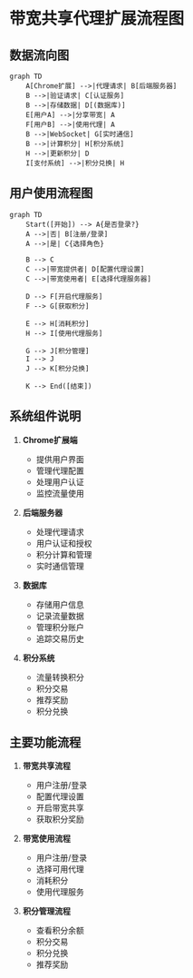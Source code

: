 # 带宽共享代理扩展流程图

## 数据流向图

```mermaid
graph TD
    A[Chrome扩展] -->|代理请求| B[后端服务器]
    B -->|验证请求| C[认证服务]
    B -->|存储数据| D[(数据库)]
    E[用户A] -->|分享带宽| A
    F[用户B] -->|使用代理| A
    B -->|WebSocket| G[实时通信]
    B -->|计算积分| H[积分系统]
    H -->|更新积分| D
    I[支付系统] -->|积分兑换| H
```

## 用户使用流程图

```mermaid
graph TD
    Start([开始]) --> A{是否登录?}
    A -->|否| B[注册/登录]
    A -->|是| C{选择角色}
    
    B --> C
    C -->|带宽提供者| D[配置代理设置]
    C -->|带宽使用者| E[选择代理服务器]
    
    D --> F[开启代理服务]
    F --> G[获取积分]
    
    E --> H[消耗积分]
    H --> I[使用代理服务]
    
    G --> J[积分管理]
    I --> J
    J --> K[积分兑换]
    
    K --> End([结束])
```

## 系统组件说明

1. **Chrome扩展端**
   - 提供用户界面
   - 管理代理配置
   - 处理用户认证
   - 监控流量使用

2. **后端服务器**
   - 处理代理请求
   - 用户认证和授权
   - 积分计算和管理
   - 实时通信管理

3. **数据库**
   - 存储用户信息
   - 记录流量数据
   - 管理积分账户
   - 追踪交易历史

4. **积分系统**
   - 流量转换积分
   - 积分交易
   - 推荐奖励
   - 积分兑换

## 主要功能流程

1. **带宽共享流程**
   - 用户注册/登录
   - 配置代理设置
   - 开启带宽共享
   - 获取积分奖励

2. **带宽使用流程**
   - 用户注册/登录
   - 选择可用代理
   - 消耗积分
   - 使用代理服务

3. **积分管理流程**
   - 查看积分余额
   - 积分交易
   - 积分兑换
   - 推荐奖励
